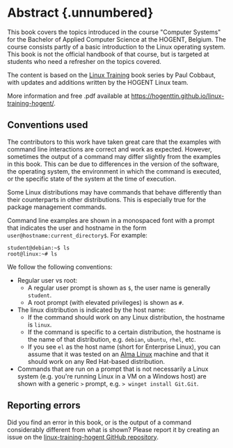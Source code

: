 # Abstract {.unnumbered}

This book covers the topics introduced in the course "Computer Systems" for the Bachelor of Applied Computer Science at the HOGENT, Belgium. The course consists partly of a basic introduction to the Linux operating system. This book is not the official handbook of that course, but is targeted at students who need a refresher on the topics covered.

The content is based on the [Linux Training](https://linux-training.be) book series by Paul Cobbaut, with updates and additions written by the HOGENT Linux team.

More information and free .pdf available at <https://hogenttin.github.io/linux-training-hogent/>.

## Conventions used

The contributors to this work have taken great care that the examples with command line interactions are correct and work as expected. However, sometimes the output of a command may differ slightly from the examples in this book. This can be due to differences in the version of the software, the operating system, the environment in which the command is executed, or the specific state of the system at the time of execution.

Some Linux distributions may have commands that behave differently than their counterparts in other distributions. This is especially true for the package management commands.

Command line examples are shown in a monospaced font with a prompt that indicates the user and hostname in the form `user@hostname:current_directory$`. For example:

```console
student@debian:~$ ls
root@linux:~# ls
```

We follow the following conventions:

- Regular user vs root:
    - A regular user prompt is shown as `$`, the user name is generally `student`.
    - A root prompt (with elevated privileges) is shown as `#`.
- The linux distribution is indicated by the host name:
    - If the command should work on any Linux distribution, the hostname is `linux`.
    - If the command is specific to a certain distribution, the hostname is the name of that distribution, e.g. `debian`, `ubuntu`, `rhel`, etc.
    - If you see `el` as the host name (short for Enterprise Linux), you can assume that it was tested on an [Alma Linux](https://almalinux.org) machine and that it should work on any Red Hat-based distribution.
- Commands that are run on a prompt that is not necessarily a Linux system (e.g. you're running Linux in a VM on a Windows host) are shown with a generic `>` prompt, e.g. `> winget install Git.Git`.

## Reporting errors

Did you find an error in this book, or is the output of a command considerably different from what is shown? Please report it by creating an issue on the [linux-training-hogent GitHub repository](https://github.com/HoGentTIN/linux-training-hogent/issues).

